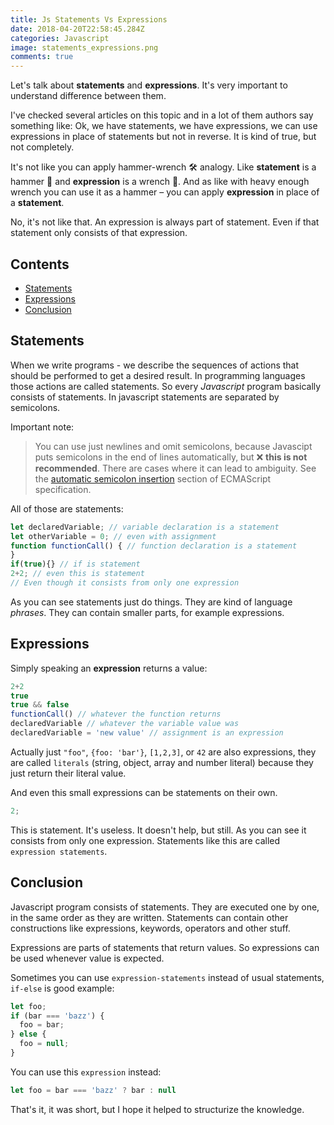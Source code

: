 ```yaml
---
title: Js Statements Vs Expressions
date: 2018-04-20T22:58:45.284Z
categories: Javascript
image: statements_expressions.png
comments: true
---
```


Let's talk about __statements__ and __expressions__. It's very important to understand difference between them.

I've checked several articles on this topic and in a lot of them authors say something like: Ok, we have statements, we have expressions, we can use expressions in place of statements but not in reverse. It is kind of true, but not completely.

It's not like you can apply hammer-wrench 🛠️ analogy. Like __statement__ is a hammer 🔨 and __expression__ is a wrench 🔧. And as like with heavy enough wrench you can use it as a hammer – you can apply __expression__ in place of a __statement__.

No, it's not like that. An expression is always part of statement. Even if that statement only consists of that expression.

## Contents

* [Statements](#statements)
* [Expressions](#expressions)
* [Conclusion](#conclusion)

<a name='statements'></a>
## Statements

When we write programs - we describe the sequences of actions that should be performed to get a desired result. In programming languages those actions are called statements. 
So every _Javascript_ program basically consists of statements. In javascript statements are separated by semicolons.

Important note:

> You can use just newlines and omit semicolons, because Javascipt puts semicolons in the end of lines automatically, but ❌ __this is not recommended__. There are cases where it can lead to ambiguity. See the [automatic semicolon insertion](https://www.ecma-international.org/ecma-262/#sec-automatic-semicolon-insertion) section of ECMAScript specification.

All of those are statements:

```js
let declaredVariable; // variable declaration is a statement
let otherVariable = 0; // even with assignment
function functionCall() { // function declaration is a statement
}
if(true){} // if is statement
2+2; // even this is statement
// Even though it consists from only one expression
```

As you can see statements just do things. They are kind of language _phrases_. They can contain smaller parts, for example expressions.

<a name='expressions'></a>
## Expressions

Simply speaking an __expression__ returns a value:

```js
2+2
true
true && false
functionCall() // whatever the function returns
declaredVariable // whatever the variable value was
declaredVariable = 'new value' // assignment is an expression
```

Actually just `"foo"`, `{foo: 'bar'}`, `[1,2,3]`, or `42` are also expressions, they are called `literals` (string, object, array and number literal) because they just return their literal value.

And even this small expressions can be statements on their own.

```js
2;
```

This is statement. It's useless. It doesn't help, but still. As you can see it consists from only one expression. Statements like this are called `expression statements`.

<a name='conclusion'></a>
## Conclusion

Javascript program consists of statements. They are executed one by one, in the same order as they are written. Statements can contain other constructions like expressions, keywords, operators and other stuff.

Expressions are parts of statements that return values. So expressions can be used whenever value is expected.

Sometimes you can use `expression-statements` instead of usual statements, `if-else` is good example:

```js
let foo;
if (bar === 'bazz') {
  foo = bar;
} else {
  foo = null;
}
```

You can use this `expression` instead:

```js
let foo = bar === 'bazz' ? bar : null
```

That's it, it was short, but I hope it helped to structurize the knowledge.
